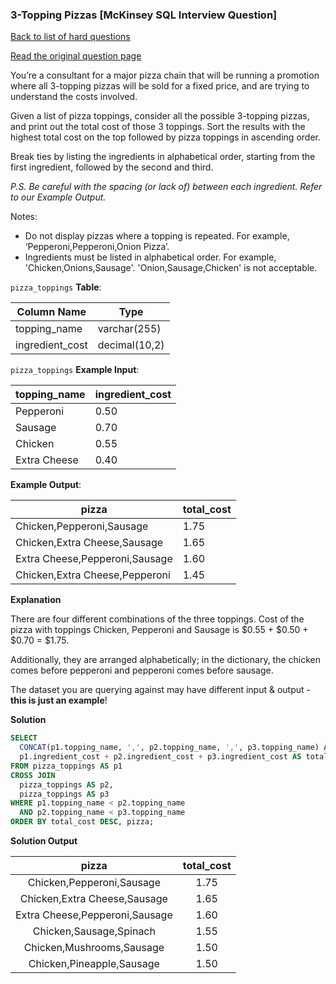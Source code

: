 ### 3-Topping Pizzas [McKinsey SQL Interview Question]

[Back to list of hard questions](../README.md)


<a href="https://datalemur.com/questions/pizzas-topping-cost">Read the original question page</a>

You’re a consultant for a major pizza chain that will be running a promotion where all 3-topping pizzas will be sold for a fixed price, and are trying to understand the costs involved.

Given a list of pizza toppings, consider all the possible 3-topping pizzas, and print out the total cost of those 3 toppings. Sort the results with the highest total cost on the top followed by pizza toppings in ascending order.

Break ties by listing the ingredients in alphabetical order, starting from the first ingredient, followed by the second and third.

*P.S. Be careful with the spacing (or lack of) between each ingredient. Refer to our Example Output.*

Notes:

- Do not display pizzas where a topping is repeated. For example, ‘Pepperoni,Pepperoni,Onion Pizza’.
- Ingredients must be listed in alphabetical order. For example, 'Chicken,Onions,Sausage'. 'Onion,Sausage,Chicken' is not acceptable.




`pizza_toppings` **Table**:

| **Column Name** | **Type**      |
|-----------------|---------------|
| topping_name    | varchar(255)  |
| ingredient_cost | decimal(10,2) |

`pizza_toppings` **Example Input**:

| **topping_name** | **ingredient_cost** |
|------------------|---------------------|
| Pepperoni        | 0.50                |
| Sausage          | 0.70                |
| Chicken          | 0.55                |
| Extra Cheese     | 0.40                |

**Example Output**:

| **pizza**                      | **total_cost** |
|--------------------------------|----------------|
| Chicken,Pepperoni,Sausage      | 1.75           |
| Chicken,Extra Cheese,Sausage   | 1.65           |
| Extra Cheese,Pepperoni,Sausage | 1.60           |
| Chicken,Extra Cheese,Pepperoni | 1.45           |

**Explanation**

There are four different combinations of the three toppings. Cost of the pizza with toppings Chicken, Pepperoni and Sausage is $0.55 + $0.50 + $0.70 = $1.75.

Additionally, they are arranged alphabetically; in the dictionary, the chicken comes before pepperoni and pepperoni comes before sausage.

The dataset you are querying against may have different input & output - **this is just an example**!


**Solution**

```sql
SELECT 
  CONCAT(p1.topping_name, ',', p2.topping_name, ',', p3.topping_name) AS pizza,
  p1.ingredient_cost + p2.ingredient_cost + p3.ingredient_cost AS total_cost
FROM pizza_toppings AS p1
CROSS JOIN
  pizza_toppings AS p2,
  pizza_toppings AS p3
WHERE p1.topping_name < p2.topping_name
  AND p2.topping_name < p3.topping_name
ORDER BY total_cost DESC, pizza;
```


**Solution Output**

|            **pizza**           | **total_cost** |
|:------------------------------:|:--------------:|
| Chicken,Pepperoni,Sausage      | 1.75           |
| Chicken,Extra Cheese,Sausage   | 1.65           |
| Extra Cheese,Pepperoni,Sausage | 1.60           |
| Chicken,Sausage,Spinach        | 1.55           |
| Chicken,Mushrooms,Sausage      | 1.50           |
| Chicken,Pineapple,Sausage      | 1.50           |